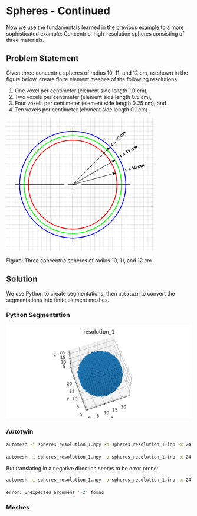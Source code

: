 # Spheres - Continued

Now we use the fundamentals learned in the [previous example](../spheres/README.md) to a more sophisticated example:  Concentric, high-resolution spheres consisting of three materials.

## Problem Statement

Given three concentric spheres of radius 10, 11, and 12 cm, as shown in the figure below, create finite element meshes of the following resolutions:

1. One voxel per centimeter (element side length 1.0 cm),
2. Two voxels per centimeter (element side length 0.5 cm),
3. Four voxels per centimeter (element side length 0.25 cm), and
4. Ten voxels per centimeter (element side length 0.1 cm).

![spheres_cont_dim](spheres_cont_dim.png)

Figure: Three concentric spheres of radius 10, 11, and 12 cm.

## Solution

We use Python to create segmentations, then `autotwin` to convert the segmentations into finite element meshes.

### Python Segmentation

![spheres_cont](spheres_cont.png)


### Autotwin

```sh
automesh -i spheres_resolution_1.npy -o spheres_resolution_1.inp -x 24 -y 24 -z 24 -xtranslate -12 -ytranslate -12 -ztranslate -12

automesh -i spheres_resolution_1.npy -o spheres_resolution_1.inp -x 24 -y 24 -z 24 --xtranslate 24 --ytranslate 24 --ztranslate 24
```

But translating in a negative direction seems to be error prone:

```sh
automesh -i spheres_resolution_1.npy -o spheres_resolution_1.inp -x 24 -y 24 -z 24 --xtranslate -24 --ytranslate 24 --ztranslate 24

error: unexpected argument '-2' found
```


### Meshes
